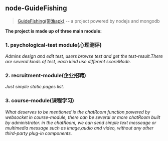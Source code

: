 ## node-GuideFishing
>[GuideFishing(带渔apk)](www.johnson77.cn/download/apk/启航Learn.apk)  -- a project powered by nodejs and mongodb

__The project is made up of three main module:__  
### 1. psychological-test module(心理测评)  
_Admins design and edit test, users browse test and get the test-result.There are several kinds of test, each kind use different scoreMode._
### 2. recruitment-module(企业招聘)  
_Just simple static pages list._
### 3. course-module(课程学习)
_What deserves to be mentioned is the chatRoom function powered by websocket in course-module, there can be several or more chatRoom built by administrator.
in the chatRoom, we can send simple text messeage or multimedia message such as image,audio and video, without any other third-party plug-in components._
